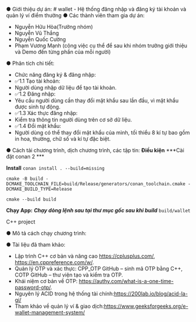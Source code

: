 ●	Giới thiệu dự án: # wallet - Hệ thống đăng nhập và đăng ký tài khoản và quản lý ví điểm thưởng
●	Các thành viên tham gia dự án:
+ Nguyễn Hữu Hòa(Trưởng nhóm)
+ Nguyễn Vũ Thắng
+ Nguyễn Quốc Cường
+ Phạm Vương Mạnh
 (công việc cụ thể để sau khi nhóm trưởng giới thiệu và Demo đến từng phần của mỗi người)

●	Phân tích chi tiết:
 +	Chức năng đăng ký & đăng nhập:
 +	 ✅1.1 Tạo tài khoản:
 +  Người dùng nhập dữ liệu để tạo tài khoản. 
 +  ✅1.2 Đăng nhập:
 +  Yêu cầu người dùng cần thay đổi mật khẩu sau lần đầu, vì mật khẩu được sinh tự động.
 + ✅1.3 Xác thực đăng nhập:
 +  Kiểm tra thông tin người dùng trên cơ sở dữ liệu.
 +  ✅1.4 Đổi mật khẩu:
 +  Người dùng có thể thay đổi mật khẩu của mình, tối thiểu 8 kí tự bao gồm in hoa, thường, chữ số và kí tự đặc biệt.
 

●	Cách tải chương trình, dịch chương trình, các tập tin:
**Điều kiện**
***Cài đặt conan 2 ***


**Install**
`conan install . --build=missing`

`cmake -B build -DCMAKE_TOOLCHAIN_FILE=build/Release/generators/conan_toolchain.cmake -DCMAKE_BUILD_TYPE=Release`

`cmake --build build`

**Chạy App:**
***Chạy dòng lệnh sau tại thư mục gốc sau khi build***
`build/wallet`

C++ project

●	Mô tả cách chạy chương trình:

● Tài liệu đã tham khảo: 
+ Lập trình C++ cơ bản và nâng cao https://cplusplus.com/, https://en.cppreference.com/w/.
+ Quản lý OTP và xác thực: CPP_OTP GitHub – sinh mã OTP bằng C++, COTP GitHub – thư viện tạo và kiểm tra OTP.
+ Khái niệm cơ bản về OTP: https://authy.com/what-is-a-one-time-password-otp/.
+ Nguyên lý ACID trong hệ thống tài chính:https://200lab.io/blog/acid-la-gi/
+ Tham khảo về quản lý ví & giao dịch:https://www.geeksforgeeks.org/e-wallet-management-system/
